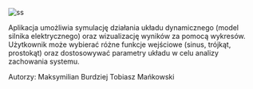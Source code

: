
![ss](https://github.com/MBurdziej/electric_motor_model/assets/108184079/71ae61c1-8b9e-4856-b2ab-ec5227572d3e)


Aplikacja umożliwia symulację działania układu dynamicznego (model silnika elektrycznego) oraz wizualizację wyników za pomocą wykresów. Użytkownik może wybierać różne funkcje wejściowe (sinus, trójkąt, prostokąt) oraz dostosowywać parametry układu w celu analizy zachowania systemu.


Autorzy:
Maksymilian Burdziej
Tobiasz Mańkowski
